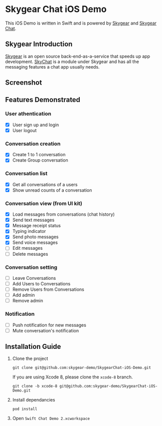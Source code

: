 # Skygear Chat iOS Demo

This iOS Demo is written in Swift and is powered by [Skygear](https://skygear.io) and [Skygear Chat](https://skygear.io/chat). 

## Skygear Introduction
[Skygear](https://github.com/skygeario) is an open source back-end-as-a-service that speeds up app development. [SkyChat](https://github.com/SkygearIO/chat) is a module under Skygear and has all the messaging features a chat app usually needs.

## Screenshot

## Features Demonstrated

### User athentication
- [x] User sign up and login 
- [x] User logout

### Conversation creation
- [x] Create 1 to 1 conversation
- [x] Create Group conversation

### Conversation list
- [x] Get all conversations of a users
- [x] Show unread counts of a conversation

### Conversation view (from UI kit)
- [x] Load messages from conversations (chat history)
- [x] Send text messages
- [x] Message receipt status
- [x] Typing indicator
- [x] Send photo messages
- [x] Send voice messages
- [ ] Edit messages
- [ ] Delete messages

### Conversation setting
- [ ] Leave Conversations
- [ ] Add Users to Conversations
- [ ] Remove Users from Conversations
- [ ] Add admin
- [ ] Remove admin

### Notification
- [ ] Push notification for new messages
- [ ] Mute conversation's notification

## Installation Guide

1. Clone the project

	```
	git clone git@github.com:skygear-demo/SkygearChat-iOS-Demo.git
	```
	If you are using Xcode 8, please clone the `xcode-8` branch.
	
	```
	git clone -b xcode-8 git@github.com:skygear-demo/SkygearChat-iOS-Demo.git
	```
2. Install dependancies

	```
	pod install
	```
3. Open `Swift Chat Demo 2.xcworkspace`
